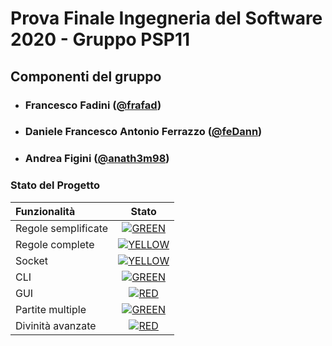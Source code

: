 # Prova Finale Ingegneria del Software 2020 - Gruppo PSP11

## Componenti del gruppo
- ###       Francesco Fadini ([@frafad](https://github.com/frafad))
- ###       Daniele Francesco Antonio Ferrazzo ([@feDann](https://github.com/feDann))
- ###       Andrea Figini ([@anath3m98](https://github.com/anath3m98))

### Stato del Progetto
| Funzionalità | Stato |
|:-----------------------|:------------------------------------:|
| Regole semplificate | [![GREEN](https://placehold.it/15/44bb44/44bb44)](#) |
| Regole complete | [![YELLOW](https://placehold.it/15/ffdd00/ffdd00)](#)|
| Socket | [![YELLOW](https://placehold.it/15/ffdd00/ffdd00)](#) |
| CLI | [![GREEN](https://placehold.it/15/44bb44/44bb44)](#)|
| GUI | [![RED](https://placehold.it/15/f03c15/f03c15)](#)|
| Partite multiple | [![GREEN](https://placehold.it/15/44bb44/44bb44)](#)|
| Divinità avanzate | [![RED](https://placehold.it/15/f03c15/f03c15)](#)|

<!--
| Persistenza | [![RED](https://placehold.it/15/f03c15/f03c15)](#)|
| Undo | [![RED](https://placehold.it/15/f03c15/f03c15)](#)|
-->

<!--
[![RED](https://placehold.it/15/f03c15/f03c15)](#)
[![YELLOW](https://placehold.it/15/ffdd00/ffdd00)](#)
[![GREEN](https://placehold.it/15/44bb44/44bb44)](#)
-->
